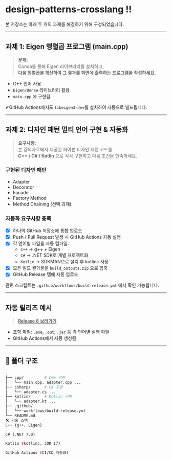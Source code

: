 # design-patterns-crosslang !!


본 저장소는 아래 두 개의 과제를 해결하기 위해 구성되었습니다.

---

## 과제 1: Eigen 행렬곱 프로그램 (main.cpp)

> **문제:**  
> Conda를 통해 Eigen 라이브러리를 설치하고,  
> **다음 행렬곱을 계산하여 그 결과를 화면에 출력하는 프로그램을 작성하세요.**

- C++ 언어 사용
- `Eigen/Dense` 라이브러리 활용
- `main.cpp` 에 구현됨

✔GitHub Actions에서도 `libeigen3-dev`를 설치하여 자동으로 빌드됩니다.

---

## 과제 2: 디자인 패턴 멀티 언어 구현 & 자동화

> **요구사항:**  
> 본 강의자료에서 제공된 파이썬 디자인 패턴 코드를  
> **C++ / C# / Kotlin** 으로 각각 구현하고 다음 조건을 만족하세요.

### 구현된 디자인 패턴
- Adapter
- Decorator
- Facade
- Factory Method
- Method Chaining (선택 과제)

### 자동화 요구사항 충족
- [x] 하나의 GitHub 저장소에 통합 업로드
- [x] Push / Pull Request 발생 시 GitHub Actions 자동 실행
- [x] 각 언어별 파일을 자동 컴파일:
  - `C++` → g++ + Eigen
  - `C#` → .NET SDK로 개별 프로젝트화
  - `Kotlin` → SDKMAN으로 설치 후 kotlinc 사용
- [x] 모든 빌드 결과물을 `build_outputs.zip` 으로 압축
- [x] GitHub Release 탭에 자동 업로드

관련 스크립트는 `.github/workflows/build-release.yml` 에서 확인 가능합니다.

---

## 자동 릴리즈 예시

> [ Release 8 보러가기](../../releases)

- 포함 파일: `.exe`, `.out`, `.jar` 등 각 언어별 실행 파일
- GitHub Actions에서 자동 생성됨

---

## 📁 폴더 구조

```bash
.
├── cpp/         # C++ 구현
│   └── main.cpp, adapter.cpp ...
├── csharp/      # C# 구현
│   └── adapter.cs ...
├── kotlin/      # Kotlin 구현
│   └── adapter.kt ...
├── .github/
│   └── workflows/build-release.yml
└── README.md
🛠 기술 스택
C++ (g++, Eigen)

C# (.NET 7.0)

Kotlin (kotlinc, JDK 17)

GitHub Actions (CI/CD 자동화)
